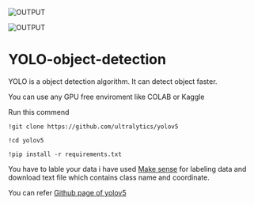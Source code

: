 ![OUTPUT](https://firebasestorage.googleapis.com/v0/b/tinder-7e3e2.appspot.com/o/fde65a0a-0ccb-438b-a220-f1117ff2c366.jpg?alt=media&token=853ba95c-404f-49f6-a33d-8365b292656e)

![OUTPUT](https://firebasestorage.googleapis.com/v0/b/tinder-7e3e2.appspot.com/o/01faeb34-2b18-411c-82d7-04599fbb3ad4.jpg?alt=media&token=0e132ea5-b237-4e93-ab5c-02b6e91b9222)



# YOLO-object-detection
YOLO is a object detection algorithm. It can detect object faster.

You can use any GPU free enviroment like COLAB or Kaggle

Run this commend 
```
!git clone https://github.com/ultralytics/yolov5

!cd yolov5

!pip install -r requirements.txt

```



You have to lable your data i have used [Make sense](https://www.makesense.ai/) for labeling data and download text file which contains class name and coordinate.

You can refer [Github page of yolov5](https://github.com/ultralytics/yolov5)

